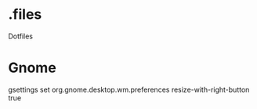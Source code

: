 # .files
Dotfiles

# Gnome
gsettings set org.gnome.desktop.wm.preferences resize-with-right-button true
